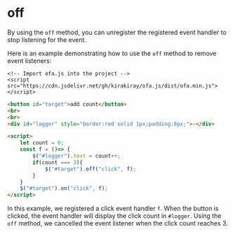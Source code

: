 # off

By using the `off` method, you can unregister the registered event handler to stop listening for the event.

Here is an example demonstrating how to use the `off` method to remove event listeners:

<html-viewer>

```
<!-- Import ofa.js into the project -->
<script src="https://cdn.jsdelivr.net/gh/kirakiray/ofa.js/dist/ofa.min.js"></script>
```

```html
<button id="target">add count</button>
<br>
<br>
<div id="logger" style="border:red solid 1px;padding:8px;">-</div>

<script>
    let count = 0;
    const f = ()=> {
        $("#logger").text = count++;
        if(count === 3){
            $("#target").off("click", f);
        }
    }
    $("#target").on("click", f);
</script>
```

</html-viewer>

In this example, we registered a click event handler `f`. When the button is clicked, the event handler will display the click count in `#logger`. Using the `off` method, we cancelled the event listener when the click count reaches 3.